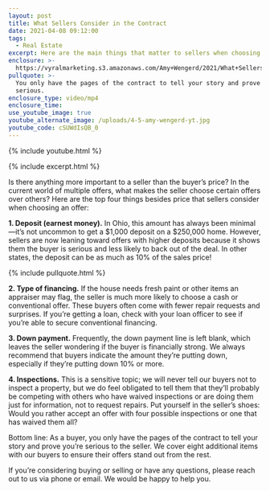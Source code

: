 ```yaml
---
layout: post
title: What Sellers Consider in the Contract
date: 2021-04-08 09:12:00
tags:
  - Real Estate
excerpt: Here are the main things that matter to sellers when choosing an offer.
enclosure: >-
  https://vyralmarketing.s3.amazonaws.com/Amy+Wengerd/2021/What+Sellers+Consider+in+the+Contract.mp4
pullquote: >-
  You only have the pages of the contract to tell your story and prove you’re
  serious.
enclosure_type: video/mp4
enclosure_time:
use_youtube_image: true
youtube_alternate_image: /uploads/4-5-amy-wengerd-yt.jpg
youtube_code: cSUWdIsQB_0
---
```

{% include youtube.html %}

{% include excerpt.html %}

Is there anything more important to a seller than the buyer’s price? In the current world of multiple offers, what makes the seller choose certain offers over others? Here are the top four things besides price that sellers consider when choosing an offer:

**1\. Deposit (earnest money).** In Ohio, this amount has always been minimal—it’s not uncommon to get a $1,000 deposit on a $250,000 home. However, sellers are now leaning toward offers with higher deposits because it shows them the buyer is serious and less likely to back out of the deal. In other states, the deposit can be as much as 10% of the sales price\!

{% include pullquote.html %}

**2\. Type of financing.** If the house needs fresh paint or other items an appraiser may flag, the seller is much more likely to choose a cash or conventional offer. These buyers often come with fewer repair requests and surprises. If you’re getting a loan, check with your loan officer to see if you’re able to secure conventional financing.

**3\. Down payment.** Frequently, the down payment line is left blank, which leaves the seller wondering if the buyer is financially strong. We always recommend that buyers indicate the amount they’re putting down, especially if they’re putting down 10% or more.

**4\. Inspections.** This is a sensitive topic; we will never tell our buyers not to inspect a property, but we do feel obligated to tell them that they’ll probably be competing with others who have waived inspections or are doing them just for information, not to request repairs. Put yourself in the seller’s shoes: Would you rather accept an offer with four possible inspections or one that has waived them all?&nbsp;

Bottom line: As a buyer, you only have the pages of the contract to tell your story and prove you’re serious to the seller. We cover eight additional items with our buyers to ensure their offers stand out from the rest.&nbsp;

If you’re considering buying or selling or have any questions, please reach out to us via phone or email. We would be happy to help you.
